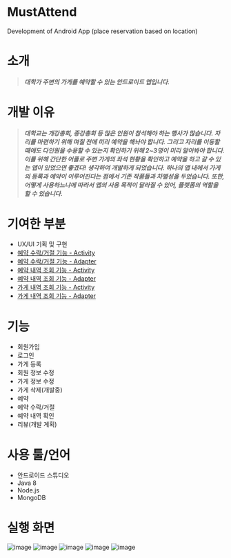# MustAttend
Development of Android App (place reservation based on location)

# 소개
> ##### 대학가 주변의 가게를 예약할 수 있는 안드로이드 앱입니다.


# 개발 이유
> ##### 대학교는 개강총회, 종강총회 등 많은 인원이 참석해야 하는 행사가 많습니다. 자리를 마련하기 위해 며칠 전에 미리 예약을 해놔야 합니다. 그리고 자리를 이동할 때에도 다인원을 수용할 수 있는지 확인하기 위해 2~3명이 미리 알아봐야 합니다. 이를 위해 간단한 어플로 주변 가게의 좌석 현황을 확인하고 예약을 하고 갈 수 있는 앱이 있었으면 좋겠다! 생각하여 개발하게 되었습니다. 하나의 앱 내에서 가게의 등록과 예약이 이루어진다는 점에서 기존 작품들과 차별성을 두었습니다. 또한, 어떻게 사용하느냐에 따라서 앱의 사용 목적이 달라질 수 있어, 플랫폼의 역할을 할 수 있습니다.


# 기여한 부분
+ UX/UI 기획 및 구현
+ [예약 수락/거절 기능 - Activity](MustAttend/MustAttend/app/src/main/java/org/oneship/mustattend/OwnerReservation.java)
+ [예약 수락/거절 기능 - Adapter](MustAttend/MustAttend/app/src/main/java/org/oneship/mustattend/OwnerReservationAdapter.java)
+ [예약 내역 조회 기능 - Activity](MustAttend/MustAttend/app/src/main/java/org/oneship/mustattend/RealReservation.java)
+ [예약 내역 조회 기능 - Adapter](MustAttend/MustAttend/app/src/main/java/org/oneship/mustattend/ReservationAdapter.java)
+ [가게 내역 조회 기능 - Activity](MustAttend/MustAttend/app/src/main/java/org/oneship/mustattend/AllStore.java)
+ [가게 내역 조회 기능 - Adapter](MustAttend/MustAttend/app/src/main/java/org/oneship/mustattend/AllStoreAdapter.java)

# 기능
+ 회원가입 
+ 로그인
+ 가게 등록
+ 회원 정보 수정
+ 가게 정보 수정
+ 가게 삭제(개발중)
+ 예약
+ 예약 수락/거절
+ 예약 내역 확인
+ 리뷰(개발 계획)


# 사용 툴/언어
+ 안드로이드 스튜디오
+ Java 8
+ Node.js
+ MongoDB


# 실행 화면
![image](https://user-images.githubusercontent.com/46019755/121560212-43e2d400-ca52-11eb-8b43-258623523d7d.png)
![image](https://user-images.githubusercontent.com/46019755/121560240-49d8b500-ca52-11eb-8199-7817b099a1fa.png)
![image](https://user-images.githubusercontent.com/46019755/121560267-4fce9600-ca52-11eb-8360-4f259948f650.png)
![image](https://user-images.githubusercontent.com/46019755/121560294-5826d100-ca52-11eb-8307-ad46e8aa0a21.png)
![image](https://user-images.githubusercontent.com/46019755/121560322-5eb54880-ca52-11eb-86fc-bae22a69a7b4.png)
